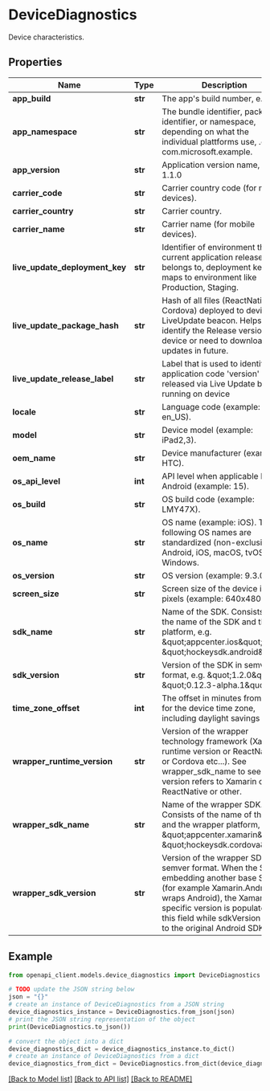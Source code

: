 # DeviceDiagnostics

Device characteristics.

## Properties

Name | Type | Description | Notes
------------ | ------------- | ------------- | -------------
**app_build** | **str** | The app&#39;s build number, e.g. 42.  | 
**app_namespace** | **str** | The bundle identifier, package identifier, or namespace, depending on what the individual plattforms use,  .e.g com.microsoft.example.  | [optional] 
**app_version** | **str** | Application version name, e.g. 1.1.0  | 
**carrier_code** | **str** | Carrier country code (for mobile devices).  | [optional] 
**carrier_country** | **str** | Carrier country.  | [optional] 
**carrier_name** | **str** | Carrier name (for mobile devices).  | [optional] 
**live_update_deployment_key** | **str** | Identifier of environment that current application release belongs to, deployment key then maps to environment like Production, Staging.  | [optional] 
**live_update_package_hash** | **str** | Hash of all files (ReactNative or Cordova) deployed to device via LiveUpdate beacon. Helps identify the Release version on device or need to download updates in future.  | [optional] 
**live_update_release_label** | **str** | Label that is used to identify application code &#39;version&#39; released via Live Update beacon running on device  | [optional] 
**locale** | **str** | Language code (example: en_US).  | 
**model** | **str** | Device model (example: iPad2,3).  | [optional] 
**oem_name** | **str** | Device manufacturer (example: HTC).  | [optional] 
**os_api_level** | **int** | API level when applicable like in Android (example: 15).  | [optional] 
**os_build** | **str** | OS build code (example: LMY47X).  | [optional] 
**os_name** | **str** | OS name (example: iOS). The following OS names are standardized (non-exclusive): Android, iOS, macOS, tvOS, Windows.  | 
**os_version** | **str** | OS version (example: 9.3.0).  | 
**screen_size** | **str** | Screen size of the device in pixels (example: 640x480).  | [optional] 
**sdk_name** | **str** | Name of the SDK. Consists of the name of the SDK and the platform, e.g. \&quot;appcenter.ios\&quot;, \&quot;hockeysdk.android\&quot;.  | 
**sdk_version** | **str** | Version of the SDK in semver format, e.g. \&quot;1.2.0\&quot; or \&quot;0.12.3-alpha.1\&quot;.  | 
**time_zone_offset** | **int** | The offset in minutes from UTC for the device time zone, including daylight savings time.  | 
**wrapper_runtime_version** | **str** | Version of the wrapper technology framework (Xamarin runtime version or ReactNative or Cordova etc...). See wrapper_sdk_name to see if this version refers to Xamarin or ReactNative or other.  | [optional] 
**wrapper_sdk_name** | **str** | Name of the wrapper SDK. Consists of the name of the SDK and the wrapper platform, e.g. \&quot;appcenter.xamarin\&quot;, \&quot;hockeysdk.cordova\&quot;.  | [optional] 
**wrapper_sdk_version** | **str** | Version of the wrapper SDK in semver format. When the SDK is embedding another base SDK (for example Xamarin.Android wraps Android), the Xamarin specific version is populated into this field while sdkVersion refers to the original Android SDK.  | [optional] 

## Example

```python
from openapi_client.models.device_diagnostics import DeviceDiagnostics

# TODO update the JSON string below
json = "{}"
# create an instance of DeviceDiagnostics from a JSON string
device_diagnostics_instance = DeviceDiagnostics.from_json(json)
# print the JSON string representation of the object
print(DeviceDiagnostics.to_json())

# convert the object into a dict
device_diagnostics_dict = device_diagnostics_instance.to_dict()
# create an instance of DeviceDiagnostics from a dict
device_diagnostics_from_dict = DeviceDiagnostics.from_dict(device_diagnostics_dict)
```
[[Back to Model list]](../README.md#documentation-for-models) [[Back to API list]](../README.md#documentation-for-api-endpoints) [[Back to README]](../README.md)


